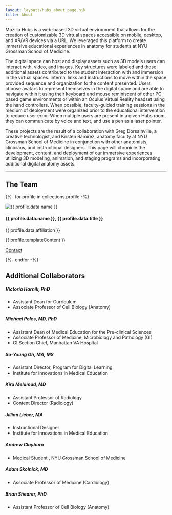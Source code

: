 ```yaml
---
layout: layouts/hubs_about_page.njk
title: About
---
```


Mozilla Hubs is a web-based 3D virtual environment that allows for the creation of customizable 3D virtual spaces accessible on mobile, desktop, and XR/VR devices via a URL. We leveraged this platform to create immersive educational experiences in anatomy for students at NYU Grossman School of Medicine.

The digital space can host and display assets such as 3D models users can interact with, video, and images. Key structures were labeled and these additional assets contributed to the student interaction with and immersion in the virtual spaces. Internal links and instructions to move within the space provided sequence and organization to the content presented. Users choose avatars to represent themselves in the digital space and are able to navigate within it using their keyboard and mouse reminiscent of other PC based game environments or within an Oculus Virtual Reality headset using the hand controllers. When possible, faculty-guided training sessions in the medium of deployment were organized prior to the educational intervention to reduce user error. When multiple users are present in a given Hubs room, they can communicate by voice and text, and use a pen as a laser pointer.

These projects are the result of a collaboration with Greg Dorsainville, a creative technologist, and Kristen Ramirez, anatomy faculty at NYU Grossman School of Medicine in conjunction with other anatomists, clinicians, and instructional designers. This page will chronicle the development, content, and deployment of our immersive experiences utilizing 3D modeling, animation, and staging programs and incorporating additional digital anatomy assets.

<hr>

<h2>
  The Team
</h2>

{%- for profile in collections.profile -%}
<div class="card mb-3" style="max-width: 800px">
  <div class="row">
    <div class="col-md-12">
      <img src="{{ profile.data.thumbnail }}" class="col-md-6 float-md-end mb-3 ms-md-3 img-fluid" alt="{{ profile.data.name }}">    
      <div class="card-body">
        <h4 class="card-title"> {{ profile.data.name }}, {{ profile.data.title }} </h4>
        <p class="card-text"><small class="text-muted"></small> {{ profile.data.affiliation }} </p>
        <p class="card-text">{{ profile.templateContent }}</p>   
        <p><a type="button" class="btn btn-primary" href="mailto:{{ profile.data.contact }}">Contact</a></p> 
      </div>
    </div>
  </div>
</div>
{%- endfor -%} 

<h2>
  Additional Collaborators
</h2>

##### Victoria Harnik, PhD

- Assistant Dean for Curriculum
- Associate Professor of Cell Biology (Anatomy)

##### Michael Poles, MD, PhD

- Assistant Dean of Medical Education for the Pre-clinical Sciences
- Associate Professor of Medicine, Microbiology and Pathology (GI)
- GI Section Chief, Manhattan VA Hospital

##### So-Young Oh, MA, MS

- Assistant Director, Program for Digital Learning
- Institute for Innovations in Medical Education

##### Kira Melamud, MD

- Assistant Professor of Radiology
- Content Director (Radiology)

##### Jillian Lieber, MA

- Instructional Designer
- Institute for Innovations in Medical Education

##### Andrew Clayburn

- Medical Student , NYU Grossman School of Medicine

##### Adam Skolnick, MD

- Associate Professor of Medicine (Cardiology)

##### Brian Shearer, PhD

- Assistant Professor of Cell Biology (Anatomy)
